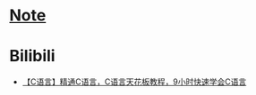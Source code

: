 # [Note](notes/README.md)
# Bilibili
- [【C语言】精通C语言，C语言天花板教程，9小时快速学会C语言](https://www.bilibili.com/video/BV16P41177HZ?spm_id_from=333.1007.tianma.1-2-2.click)
